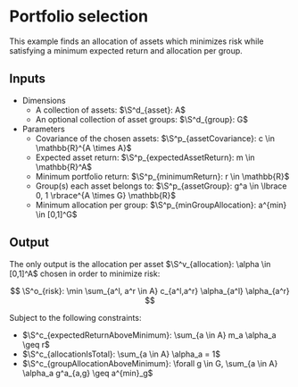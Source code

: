 # Portfolio selection

This example finds an allocation of assets which minimizes risk while
satisfying a minimum expected return and allocation per group.

## Inputs

+ Dimensions
  + A collection of assets: $\S^d_{asset}: A$
  + An optional collection of asset groups: $\S^d_{group}: G$
+ Parameters
  + Covariance of the chosen assets: $\S^p_{assetCovariance}: c \in \mathbb{R}^{A \times A}$
  + Expected asset return: $\S^p_{expectedAssetReturn}: m \in \mathbb{R}^A$
  + Minimum portfolio return: $\S^p_{minimumReturn}: r \in \mathbb{R}$
  + Group(s) each asset belongs to: $\S^p_{assetGroup}: g^a \in \lbrace 0, 1 \rbrace^{A \times G} \mathbb{R}$
  + Minimum allocation per group: $\S^p_{minGroupAllocation}: a^{min} \in [0,1]^G$

## Output

The only output is the allocation per asset $\S^v_{allocation}: \alpha \in [0,1]^A$ chosen in order to minimize risk:

$$
\S^o_{risk}:
  \min \sum_{a^l, a^r \in A} c_{a^l,a^r} \alpha_{a^l} \alpha_{a^r}
$$

Subject to the following constraints:

+ $\S^c_{expectedReturnAboveMinimum}: \sum_{a \in A} m_a \alpha_a \geq r$
+ $\S^c_{allocationIsTotal}: \sum_{a \in A} \alpha_a = 1$
+ $\S^c_{groupAllocationAboveMinimum}: \forall g \in G, \sum_{a \in A} \alpha_a g^a_{a,g} \geq a^{min}_g$
